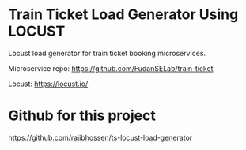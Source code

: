# Train Ticket Load Generator Using LOCUST
Locust load generator for train ticket booking microservices. 

Microservice repo: https://github.com/FudanSELab/train-ticket

Locust: https://locust.io/

# Github for this project
https://github.com/rajibhossen/ts-locust-load-generator


